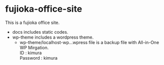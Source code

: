 # fujioka-office-site
This is a fujioka office site.  

- docs includes static codes.
- wp-theme includes a wordpress theme.
  - wp-theme/localhost-wp...wpress file is a backup file with All-in-One WP Mirgation.  
    ID : kimura  
    Password : kimura
